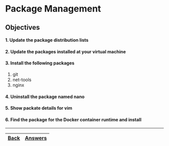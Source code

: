 # Package Management

## Objectives

#### 1. Update the package distribution lists
#### 2. Update the packages installed at your virtual machine
#### 3. Install the following packages
1. git
2. net-tools
3. nginx
#### 4. Uninstall the package named nano
#### 5. Show packate details for vim
#### 6. Find the package for the Docker container runtime and install

---

[Back](../README.md)| [Answers](../answers/lab-packages.md) | 
:----- |:-----
